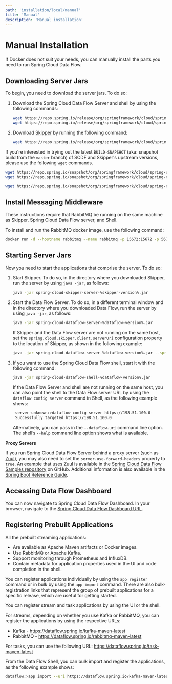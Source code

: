 ```yaml
---
path: 'installation/local/manual'
title: 'Manual'
description: 'Manual installation'
---
```


# Manual Installation

If Docker does not suit your needs, you can manually install the parts you need to run Spring Cloud Data Flow.

## Downloading Server Jars

To begin, you need to download the server jars. To do so:

1. Download the Spring Cloud Data Flow Server and shell by using the following commands:

   ```bash
   wget https://repo.spring.io/release/org/springframework/cloud/spring-cloud-dataflow-server/%dataflow-version%/spring-cloud-dataflow-server-%dataflow-version%.jar
   wget https://repo.spring.io/release/org/springframework/cloud/spring-cloud-dataflow-shell/%dataflow-version%/spring-cloud-dataflow-shell-%dataflow-version%.jar
   ```

2. Download [Skipper](https://cloud.spring.io/spring-cloud-skipper/) by running the following command:
   ```bash
   wget https://repo.spring.io/release/org/springframework/cloud/spring-cloud-skipper-server/%skipper-version%/spring-cloud-skipper-server-%skipper-version%.jar
   ```

<!--NOTE-->

If you're interested in trying out the latest `BUILD-SNAPSHOT` (aka: snapshot build from the `master` branch) of SCDF and Skipper's upstream versions, please use the following `wget` commands.

```bash
wget https://repo.spring.io/snapshot/org/springframework/cloud/spring-cloud-dataflow-server/%dataflow-snapshot-version%/spring-cloud-dataflow-server-%dataflow-snapshot-version%.jar
wget https://repo.spring.io/snapshot/org/springframework/cloud/spring-cloud-dataflow-shell/%dataflow-snapshot-version%/spring-cloud-dataflow-shell-%dataflow-snapshot-version%.jar
```

```bash
wget https://repo.spring.io/snapshot/org/springframework/cloud/spring-cloud-skipper-server/%skipper-snapshot-version%/spring-cloud-skipper-server-%skipper-snapshot-version%.jar
```

<!--END_NOTE-->

## Install Messaging Middleware

These instructions require that RabbitMQ be running on the same machine as Skipper, Spring Cloud Data Flow server, and Shell.

To install and run the RabbitMQ docker image, use the following command:

```bash
docker run -d --hostname rabbitmq --name rabbitmq -p 15672:15672 -p 5672:5672 rabbitmq:3.7.14-management
```

## Starting Server Jars

Now you need to start the applications that comprise the server. To do so:

1. Start Skipper. To do so, in the directory where you downloaded Skipper, run the server by using `java -jar`, as follows:

   ```bash
   java -jar spring-cloud-skipper-server-%skipper-version%.jar
   ```

1. Start the Data Flow Server. To do so, in a different terminal window and in the directory where you downloaded Data Flow, run the server by using `java -jar`, as follows:

   ```bash
   java -jar spring-cloud-dataflow-server-%dataflow-version%.jar
   ```

   If Skipper and the Data Flow server are not running on the same
   host, set the `spring.cloud.skipper.client.serverUri` configuration
   property to the location of Skipper, as shown in the following
   example:

   ```bash
   java -jar spring-cloud-dataflow-server-%dataflow-version%.jar --spring.cloud.skipper.client.serverUri=https://192.51.100.1:7577/api
   ```

1. If you want to use the Spring Cloud Data Flow shell, start it with the following command:

   ```bash
   java -jar spring-cloud-dataflow-shell-%dataflow-version%.jar
   ```

   If the Data Flow Server and shell are not running on the same host, you can also point the shell to the Data Flow server URL by using the `dataflow config server` command in Shell, as the following example shows:

   ```bash
    server-unknown:>dataflow config server https://198.51.100.0
    Successfully targeted https://198.51.100.0
   ```

   Alternatively, you can pass in the `--dataflow.uri` command line option. The shell’s `--help` command line option shows what is available.

<!--TIP-->

**Proxy Servers**

If you run Spring Cloud Data Flow Server behind a proxy server (such
as [Zuul](https://github.com/Netflix/zuul)), you may also need to set
the `server.use-forward-headers` property to `true`. An example that
uses Zuul is available in the [Spring Cloud Data Flow Samples
repository](https://github.com/spring-cloud/spring-cloud-dataflow-samples/tree/master/dataflow-zuul)
on GitHub. Additional information is also available in the [Spring Boot Reference Guide](https://docs.spring.io/spring-boot/docs/current/reference/htmlsingle/#howto-use-tomcat-behind-a-proxy-server).

<!--END_TIP-->

## Accessing Data Flow Dashboard

You can now navigate to Spring Cloud Data Flow Dashboard. In your browser, navigate to the [Spring Cloud Data
Flow Dashboard URL](http://localhost:9393/dashboard).

## Registering Prebuilt Applications

<!-- **TODO feels like this can go in some generic section** -->

All the prebuilt streaming applications:

- Are available as Apache Maven artifacts or Docker images.
- Use RabbitMQ or Apache Kafka.
- Support monitoring through Prometheus and InfluxDB.
- Contain metadata for application properties used in the UI and code completion in the shell.

You can register applications individually by using the `app register` command or in bulk by using the `app import` command.
There are also bulk-registration links that represent the group of prebuilt applications for a specific release, which are useful for getting started.

You can register stream and task applications by using the UI or the shell.

For streams, depending on whether you use Kafka or RabbitMQ, you can register the applications by using the respective URLs:

- Kafka - https://dataflow.spring.io/kafka-maven-latest
- RabbitMQ - https://dataflow.spring.io/rabbitmq-maven-latest

For tasks, you can use the following URL: https://dataflow.spring.io/task-maven-latest

From the Data Flow Shell, you can bulk import and register the applications, as the following example shows:

```bash
dataflow:>app import --uri https://dataflow.spring.io/kafka-maven-latest
```
